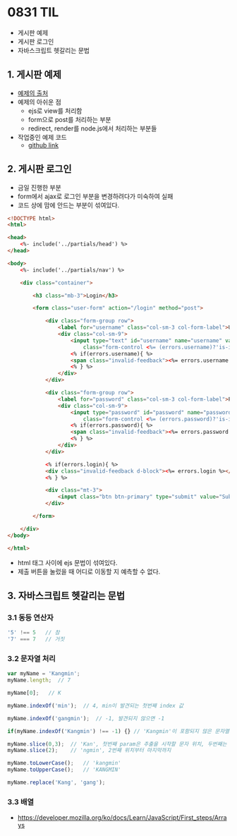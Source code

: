 # 0831 TIL
- 게시판 예제
- 게시판 로그인
- 자바스크립트 헷갈리는 문법

## 1. 게시판 예제
- [예제의 출처](https://www.a-mean-blog.com/ko/blog/Node-JS-%EC%B2%AB%EA%B1%B8%EC%9D%8C/%EA%B2%8C%EC%8B%9C%ED%8C%90-%EB%A7%8C%EB%93%A4%EA%B8%B0)
- 예제의 아쉬운 점
  - ejs로 view를 처리함
  - form으로 post를 처리하는 부분
  - redirect, render를 node.js에서 처리하는 부분들
- 작업중인 예제 코드
  - [github link](https://github.com/boring-km/Node.js-Board-Practice.git)

## 2. 게시판 로그인
- 금일 진행한 부분
- form에서 ajax로 로그인 부분을 변경하려다가 미숙하여 실패
- 코드 상에 맘에 안드는 부분이 섞여있다.
```html
<!DOCTYPE html>
<html>

<head>
    <%- include('../partials/head') %>
</head>

<body>
    <%- include('../partials/nav') %>

    <div class="container">

        <h3 class="mb-3">Login</h3>

        <form class="user-form" action="/login" method="post">

            <div class="form-group row">
                <label for="username" class="col-sm-3 col-form-label">Username</label>
                <div class="col-sm-9">
                    <input type="text" id="username" name="username" value="<%= username %>"
                        class="form-control <%= (errors.username)?'is-invalid':'' %>">
                    <% if(errors.username){ %>
                    <span class="invalid-feedback"><%= errors.username %></span>
                    <% } %>
                </div>
            </div>

            <div class="form-group row">
                <label for="password" class="col-sm-3 col-form-label">Password</label>
                <div class="col-sm-9">
                    <input type="password" id="password" name="password" value=""
                        class="form-control <%= (errors.password)?'is-invalid':'' %>">
                    <% if(errors.password){ %>
                    <span class="invalid-feedback"><%= errors.password %></span>
                    <% } %>
                </div>
            </div>

            <% if(errors.login){ %>
            <div class="invalid-feedback d-block"><%= errors.login %></div>
            <% } %>

            <div class="mt-3">
                <input class="btn btn-primary" type="submit" value="Submit">
            </div>

        </form>

    </div>
</body>

</html>
```
- html 태그 사이에 ejs 문법이 섞여있다.
- 제출 버튼을 눌렀을 때 어디로 이동할 지 예측할 수 없다.

## 3. 자바스크립트 헷갈리는 문법

### 3.1 동등 연산자
```javascript
'5' !== 5   // 참
'7' === 7   // 거짓
```

### 3.2 문자열 처리
```javascript
var myName = 'Kangmin';
myName.length;  // 7

myName[0];   // K

myName.indexOf('min');  // 4, min이 발견되는 첫번째 index 값

myName.indexOf('gangmin');  // -1, 발견되지 않으면 -1

if(myName.indexOf('Kangmin') !== -1) {} // 'Kangmin'이 포함되지 않은 문자열을 필터링

myName.slice(0,3);  // 'Kan', 첫번째 param은 추출을 시작할 문자 위치, 두번째는 추출할 문자의 갯수
myName.slice(2);    // 'ngmin', 2번째 위치부터 마지막까지

myName.toLowerCase();   // 'kangmin'
myName.toUpperCase();   // 'KANGMIN'

myName.replace('Kang', 'gang');
```

### 3.3 배열
- https://developer.mozilla.org/ko/docs/Learn/JavaScript/First_steps/Arrays